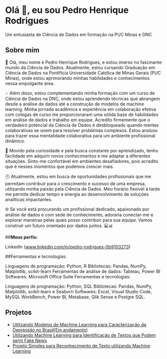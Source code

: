 
# Olá 👋, eu sou Pedro Henrique Rodrigues
Um entusiasta de Ciência de Dados em formação na PUC Minas e DNC

## Sobre mim
🚀 Olá, meu nome é Pedro Henrique Rodrigues, e estou imerso no fascinante mundo da Ciência de Dados. Atualmente, estou cursando Graduação em Ciência de Dados na Pontifícia Universidade Católica de Minas Gerais (PUC Minas), onde estou aprimorando minhas habilidades e conhecimentos nessa empolgante área.

💡 Além disso, estou complementando minha formação com um curso de Ciência de Dados na DNC, onde estou aprendendo técnicas que abrangem desde a análise de dados até a construção de modelos de machine learning. Minha jornada acadêmica e experiência em colaboração efetiva com colegas de curso me proporcionaram uma sólida base de habilidades em análise de dados e trabalho em equipe. Acredito firmemente que o verdadeiro potencial da Ciência de Dados é desbloqueado quando mentes colaborativas se unem para resolver problemas complexos. Estou ansioso para trazer essa mentalidade colaborativa para um ambiente profissional dinâmico.

🌟 Movido pela curiosidade e pela busca constante por aprendizado, tenho facilidade em adquirir novos conhecimentos e me adaptar a diferentes situações. Sinto-me confortável em ambientes desafiadores, pois acredito que é nesses momentos que podemos crescer mais.

🕒 Atualmente, estou em busca de oportunidades profissionais que me permitam contribuir para o crescimento e sucesso de uma empresa, utilizando minha paixão pela Ciência de Dados. Meu horário flexível à tarde me permite dedicar tempo e energia ao desenvolvimento de soluções analíticas impactantes.

🌐 Se você está procurando um profissional dedicado, apaixonado por análise de dados e com sede de conhecimento, adoraria conectar-me e explorar maneiras pelas quais posso contribuir para sua equipe. Vamos construir um futuro orientado por dados juntos. 💻📊

##**Meus perfis:**

LinkedIn (www.linkedin.com/in/pedro-rodrigues-0b9103273)

##Ferramentas e tecnologias:

Linguagens de programação: Python, R
Bibliotecas: Pandas, NumPy, Matplotlib, scikit-learn
Ferramentas de análise de dados: Tableau, Power BI
Softwares: Microsoft Office Suite
Ferramentas e tecnologias:

Linguagens de programação: Python, SQL
Bibliotecas: Pandas, NumPy, Matplotlib, scikit-learn e Seaborn
Softwares: Excel, Visual Studio Code, MySQL WorkBench, Power BI, Metabase, Qlik Sense e Postgre SQL.

## Projetos 
- [Utilizando Modelos de Machine Learning para Caracterização da Depressão no Brasil(Em andamento)](https://github.com/Pedro-io/Utilizando-Modelos-de-Machine-Learning-para-Caracteriza--o-da-Depress-o-no-Brasil.git)
- [Utilizando Machine Learning para Identificação de Textos que Podem serm Fake News](https://github.com/Pedro-io/Usando-ML-e-Reconhecimento-de-texto-para-identificacao-e-fake-news.git)
- [Projeto Simples para Reconhecimento de Texto utilizando Machine Learning](https://github.com/Pedro-io/reconhecendo_texto_com_machine_learning.git)
